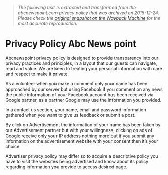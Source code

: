> *The following text is extracted and transformed from the abcnewspoint.com privacy policy that was archived on 2015-12-24. Please check the [original snapshot on the Wayback Machine](https://web.archive.org/web/20151224001344id_/http%3A//www.abcnewspoint.com/privacy-policy) for the most accurate reproduction.*

# Privacy Policy Abc News point

Abcnewspoint privacy policy is designed to provide transparency into our privacy practices and principles, in a layout that our guests can navigate, read and value. We are keen to treating your personal information with care and respect to make it private.

As a volunteer when you make a comment only your name has been approached by our server but using Facebook if you comment on any news the public information of your Facebook account has been received via Google partner, as a partner Google may use the information you provided.

In a contact us section, your name, email and password information gathered when you want to give us feedback or submit a post.

By click on Advertisement the information of your name has been taken by our Advertisement partner but with your willingness, clicking on ads of Google receive only your IP address nothing more but if you submit any information on the advertisement website with your consent then it’s your choice.

Advertiser privacy policy may differ so to acquire a descriptive policy you have to visit the websites being advertised and know about its policy regarding information you provide to access desired page.
